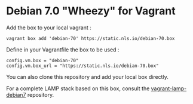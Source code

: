 # Debian 7.0 "Wheezy" for Vagrant

Add the box to your local vagrant :

	vagrant box add 'debian-70' https://static.nls.io/debian-70.box
	
Define in your Vagrantfile the box to be used :

	config.vm.box = "debian-70"
	config.vm.box_url = "https://static.nls.io/debian-70.box"

You can also clone this repository and add your local box directly.	

For a complete LAMP stack based on this box, consult the [vagrant-lamp-debian7](https://github.com/gmoigneu/vagrant-lamp-debian7) repository.